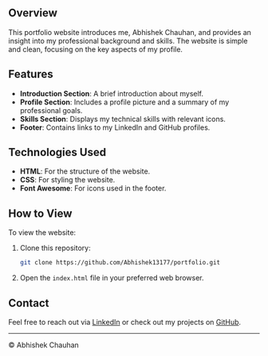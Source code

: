 ## Overview
This portfolio website introduces me, Abhishek Chauhan, and provides an insight into my professional background and skills. The website is simple and clean, focusing on the key aspects of my profile.

## Features
- **Introduction Section**: A brief introduction about myself.
- **Profile Section**: Includes a profile picture and a summary of my professional goals.
- **Skills Section**: Displays my technical skills with relevant icons.
- **Footer**: Contains links to my LinkedIn and GitHub profiles.

## Technologies Used
- **HTML**: For the structure of the website.
- **CSS**: For styling the website.
- **Font Awesome**: For icons used in the footer.

## How to View
To view the website:
1. Clone this repository: 
    ```sh
    git clone https://github.com/Abhishek13177/portfolio.git
    ```
2. Open the `index.html` file in your preferred web browser.

## Contact
Feel free to reach out via [LinkedIn](https://www.linkedin.com/in/abhishek-chauhan-487da119b/?original_referer=) or check out my projects on [GitHub](https://github.com/Abhishek13177?tab=repositories).

---

© Abhishek Chauhan
